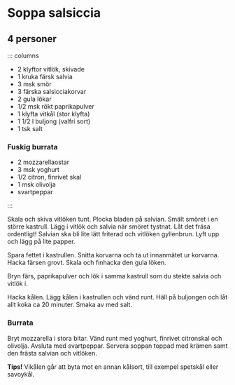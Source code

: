 # Soppa salsiccia

## 4 personer

::: columns

- 2 klyftor vitlök, skivade
- 1 kruka färsk salvia
- 3 msk smör
- 3 färska salsicciakorvar
- 2 gula lökar
- 1/2 msk rökt paprikapulver
- 1 klyfta vitkål (stor klyfta)
- 1 1/2 l buljong (valfri sort)
- 1 tsk salt

### Fuskig burrata

- 2 mozzarellaostar
- 3 msk yoghurt
- 1/2 citron, finrivet skal
- 1 msk olivolja
- svartpeppar

:::

Skala och skiva vitlöken tunt. Plocka bladen på salvian. Smält smöret i en större
kastrull. Lägg i vitlök och salvia när smöret tystnat. Låt det fräsa ordentligt! Salvian
ska bli lite lätt friterad och vitlöken gyllenbrun. Lyft upp och lägg på lite papper.

Spara fettet i kastrullen. Snitta korvarna och ta ut innanmätet ur korvarna. Hacka färsen
grovt. Skala och finhacka den gula löken.

Bryn färs, paprikapulver och lök i samma kastrull som du stekte salvia och vitlök i.

Hacka kålen. Lägg kålen i kastrullen och vänd runt. Häll på buljongen och låt allt koka ca
20 minuter. Smaka av med salt.

### Burrata
Bryt mozzarella i stora bitar. Vänd runt med yoghurt, finrivet citronskal och olivolja.
Avsluta med svartpeppar. Servera soppan toppad med krämen samt den frästa salvian och
vitlöken.

**Tips!** Vikålen går att byta mot en annan kålsort, till exempel spetskål eller
savoykål.
